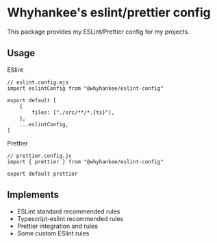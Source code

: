 # Whyhankee's eslint/prettier config

This package provides my ESLint/Prettier config for my projects.

## Usage

ESlint

```JS
// eslint.config.mjs
import eslintConfig from "@whyhankee/eslint-config"

export default [
	{
		files: ["./src/**/*.{ts}"],
	},
	...eslintConfig,
]
```

Prettier

```JS
// prettier.config.js
import { prettier } from "@whyhankee/eslint-config"

export default prettier
```

## Implements

- ESLint standard recommended rules
- Typescript-eslint recommended rules
- Prettier integration and rules
- Some custom ESlint rules
